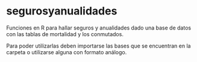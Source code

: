 # segurosyanualidades
Funciones en R para hallar seguros y anualidades dado una base de datos con las tablas de mortalidad y los conmutados.

Para poder utilizarlas deben importarse las bases que se encuentran en la carpeta o utilizarse alguna con formato análogo.
